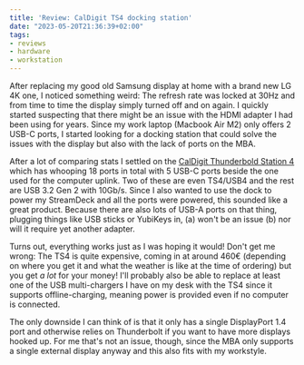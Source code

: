 ```yaml
---
title: 'Review: CalDigit TS4 docking station'
date: "2023-05-20T21:36:39+02:00"
tags:
- reviews
- hardware
- workstation
---
```


After replacing my good old Samsung display at home with a brand new LG 4K one, I noticed something weird: The refresh rate was locked at 30Hz and from time to time the display simply turned off and on again. I quickly started suspecting that there might be an issue with the HDMI adapter I had been using for years. Since my work laptop (Macbook Air M2) only offers 2 USB-C ports, I started looking for a docking station that could solve the issues with the display but also with the lack of ports on the MBA.

After a lot of comparing stats I settled on the [CalDigit Thunderbold Station 4](https://www.caldigit.com/thunderbolt-station-4/) which has whooping 18 ports in total with 5 USB-C ports beside the one used for the computer uplink. Two of these are even TS4/USB4 and the rest are USB 3.2 Gen 2 with 10Gb/s. Since I also wanted to use the dock to power my StreamDeck and all the ports were powered, this sounded like a great product.  Because there are also lots of USB-A ports on that thing, plugging things like USB sticks or YubiKeys in, (a) won't be an issue (b) nor will it require yet another adapter.

Turns out, everything works just as I was hoping it would! Don't get me wrong: The TS4 is quite expensive, coming in at around 460€ (depending on where you get it and what the weather is like at the time of ordering) but you get *a lot* for your money! I'll probably also be able to replace at least one of the USB multi-chargers I have on my desk with the TS4 since it supports offline-charging, meaning power is provided even if no computer is connected.

The only downside I can think of is that it only has a single DisplayPort 1.4 port and otherwise relies on Thunderbolt if you want to have more displays hooked up. For me that's not an issue, though, since the MBA only supports a single external display anyway and this also fits with my workstyle.
